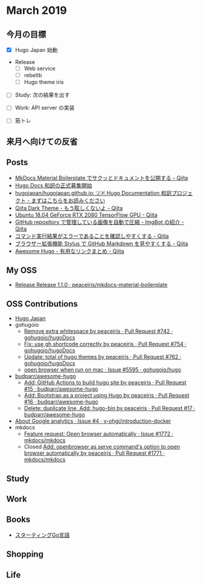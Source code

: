 # March 2019



## 今月の目標

- [x] Hugo Japan 始動
- Release
    - [ ] Web service
    - [ ] rebeltb
    - [ ] Hugo theme iris
- [ ] Study: 次の結果を出す
- [ ] Work: API server の実装
- [ ] 筋トレ



## 来月へ向けての反省


## Posts

- [MkDocs Material Boilerplate でサクッとドキュメントを公開する - Qiita](https://qiita.com/peaceiris/items/dbb88d96c3dc7abd7c4c)
- [Hugo Docs 和訳の正式募集開始](https://twitter.com/piris314/status/1105368656849002497?s=20)
- [hugojapan/hugojapan.github.io: 🇯🇵 Hugo Documentation 和訳プロジェクト - まずはこちらをお読みください](https://github.com/hugojapan/hugojapan.github.io)
- [Qiita Dark Theme - もう眩しくないよ - Qiita](https://qiita.com/peaceiris/items/3635e9e08c4f1f7f2dc6)
- [Ubuntu 18.04 GeForce RTX 2080 TensorFlow GPU - Qiita](https://qiita.com/peaceiris/items/21fb40964c875b91439f)
- [GitHub repository で管理している画像を自動で圧縮 - ImgBot の紹介 - Qiita](https://qiita.com/peaceiris/items/3a1d285afdce149a507e)
- [コマンド実行結果がエラーであることを確認しやすくする - Qiita](https://qiita.com/peaceiris/items/93b05e87b9d6782bd30e)
- [ブラウザー拡張機能 Stylus で GitHub Markdown を見やすくする - Qiita](https://qiita.com/peaceiris/items/31dd73d24b486799e7a4)
- [Awesome Hugo - 有用なリンクまとめ - Qiita](https://qiita.com/peaceiris/items/e4a7cf1f4fae26eaa475)



## My OSS

- [Release Release 1.1.0 · peaceiris/mkdocs-material-boilerplate](https://github.com/peaceiris/mkdocs-material-boilerplate/releases/tag/1.1.0)



## OSS Contributions

- [Hugo Japan](https://github.com/hugojapan)
- gohugoio
    - [Remove extra whitespace by peaceiris · Pull Request #742 · gohugoio/hugoDocs](https://github.com/gohugoio/hugoDocs/pull/742)
    - [Fix: use gh shortcode correctly by peaceiris · Pull Request #754 · gohugoio/hugoDocs](https://github.com/gohugoio/hugoDocs/pull/754)
    - [Update: total of hugo themes by peaceiris · Pull Request #762 · gohugoio/hugoDocs](https://github.com/gohugoio/hugoDocs/pull/762#event-2208281775)
    - [open browser when run on mac · Issue #5595 · gohugoio/hugo](https://github.com/gohugoio/hugo/issues/5595)
- [budparr/awesome-hugo](https://github.com/budparr/awesome-hugo)
    - [Add: GitHub Actions to build hugo site by peaceiris · Pull Request #15 · budparr/awesome-hugo](https://github.com/budparr/awesome-hugo/pull/15)
    - [Add: Bootstrap as a project using Hugo by peaceiris · Pull Request #16 · budparr/awesome-hugo](https://github.com/budparr/awesome-hugo/pull/16)
    - [Delete: duplicate line, Add: hugo-bin by peaceiris · Pull Request #17 · budparr/awesome-hugo](https://github.com/budparr/awesome-hugo/pull/17)
- [About Google analytics · Issue #4 · y-ohgi/introduction-docker](https://github.com/y-ohgi/introduction-docker/issues/4)
- mkdocs
    - [Feature request: Open browser automatically · Issue #1772 · mkdocs/mkdocs](https://github.com/mkdocs/mkdocs/issues/1772)
    - Closed [Add: openbrowser as serve command's option to open browser automatically by peaceiris · Pull Request #1771 · mkdocs/mkdocs](https://github.com/mkdocs/mkdocs/pull/1771)



## Study



## Work



## Books

- [スターティングGo言語](https://amzn.to/2Eu7fKX)



## Shopping



## Life



<!-- Internal References -->
<!-- External References -->
